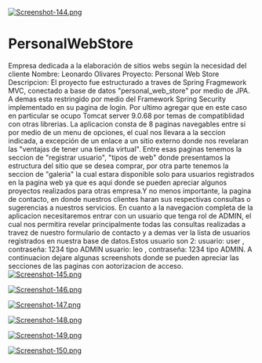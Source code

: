 [![Screenshot-144.png](https://i.postimg.cc/9MqB2t1T/Screenshot-144.png)](https://postimg.cc/5YbzqzhN)

# PersonalWebStore
Empresa dedicada a la elaboración de sitios webs según la necesidad del cliente
Nombre: Leonardo Olivares
Proyecto: Personal Web Store
Descripcion:
El proyecto fue estructurado a traves de Spring Fragmework MVC, conectado a base de datos "personal_web_store" por medio de JPA.
A demas esta restringido por medio del Framework Spring Security implementado en su pagina de login.
Por ultimo agregar que en este caso en particular se ocupo Tomcat server 9.0.68 por temas de compatiblidad con otras librerias.
La aplicacion consta de 8 paginas navegables entre si por medio de un menu de opciones, el cual nos llevara a la seccion indicada, a excepción de un enlace a un sitio externo donde nos revelaran las "ventajas de tener una tienda virtual".
Entre esas paginas tenemos la seccion de "registrar usuario", "tipos de web" donde presentamos la estructura del sitio que se desea comprar, por otra parte tenemos la seccion de "galeria" la cual estara disponible solo para usuarios registrados en la pagina web ya que es aqui donde se pueden apreciar algunos proyectos realizados para otras empresa.Y no menos importante, la pagina de contacto, en donde nuestros clientes haran sus respectivas consultas o sugerencias a nuestros servicios.
En cuanto a la navegacion completa de la aplicacion necesitaremos entrar con un usuario que tenga rol de ADMIN, el cual nos permitira revelar principalmente todas las consultas realizadas a travez de nuestro formulario de contacto y a demas ver la lista de usuarios registrados en nuestra base de datos.Estos usuario son 2:
usuario: user , contraseña: 1234 tipo ADMIN
usuario: leo , contraseña: 1234 tipo ADMIN.
A continuacion dejare algunas screenshots donde se pueden apreciar las secciones de las paginas con aotorizacion de acceso.
[![Screenshot-145.png](https://i.postimg.cc/cCyBLg5z/Screenshot-145.png)](https://postimg.cc/nj2DdzxK)

[![Screenshot-146.png](https://i.postimg.cc/nr4YjFyh/Screenshot-146.png)](https://postimg.cc/vxm6Cs8J)

[![Screenshot-147.png](https://i.postimg.cc/kMKyhs2P/Screenshot-147.png)](https://postimg.cc/RqCfWc1g)

[![Screenshot-148.png](https://i.postimg.cc/135cXZJy/Screenshot-148.png)](https://postimg.cc/TpFWNFzs)

[![Screenshot-149.png](https://i.postimg.cc/FsvxtSSd/Screenshot-149.png)](https://postimg.cc/nMdmBC0p)

[![Screenshot-150.png](https://i.postimg.cc/DycP7zQC/Screenshot-150.png)](https://postimg.cc/CzzqNSQD)
